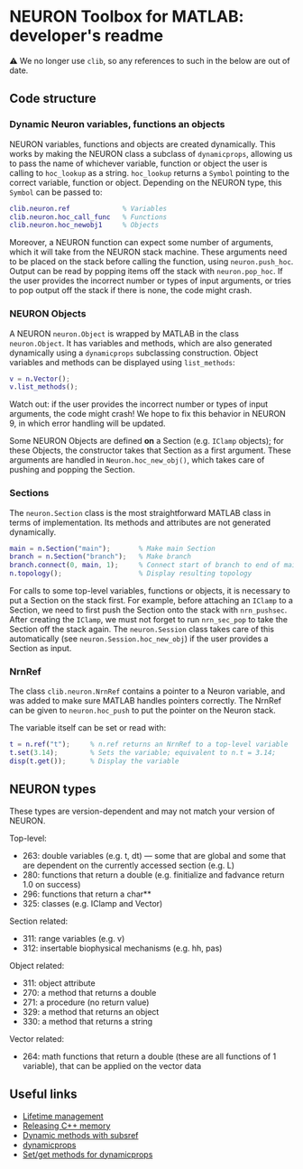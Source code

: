 # NEURON Toolbox for MATLAB: developer's readme

:warning: We no longer use `clib`, so any references to such in the below are out of date.

## Code structure

### Dynamic Neuron variables, functions an objects

NEURON variables, functions and objects are created dynamically. This works 
by making the NEURON class a subclass of `dynamicprops`, allowing us to
pass the name of whichever variable, function or object the user is calling to 
`hoc_lookup` as a string. `hoc_lookup` returns a 
`Symbol` pointing to the correct variable, function or object. 
Depending on the NEURON type, this `Symbol` can be passed to:

```matlab
clib.neuron.ref             % Variables
clib.neuron.hoc_call_func   % Functions
clib.neuron.hoc_newobj1     % Objects
```

Moreover, a NEURON function can expect some number of arguments,
which it will take from the NEURON stack machine. These arguments
need to be placed on the stack before calling the function, using
`neuron.push_hoc`. Output can be read by popping items off the stack
with `neuron.pop_hoc`. If the user provides
the incorrect number or types of input arguments, or tries to pop
output off the stack if there is none, the code might crash.

### NEURON Objects

A NEURON `neuron.Object` is wrapped by MATLAB in the class 
`neuron.Object`. It has variables and methods, which are also 
generated dynamically using a `dynamicprops` subclassing construction.
Object variables and methods can be displayed using `list_methods`:

```matlab
v = n.Vector();
v.list_methods();
```

Watch out: if the user provides
the incorrect number or types of input arguments, the code might crash! We
hope to fix this behavior in NEURON 9, in which error handling will be updated.

Some NEURON Objects are defined __on__ a Section (e.g. `IClamp` objects); for these Objects, 
the constructor takes that Section as a first argument. These arguments are handled in
`Neuron.hoc_new_obj()`, which takes care of pushing and popping the Section.

### Sections

The `neuron.Section` class is the most straightforward MATLAB class in 
terms of implementation. Its methods and attributes are not generated 
dynamically.

```matlab
main = n.Section("main");       % Make main Section
branch = n.Section("branch");   % Make branch
branch.connect(0, main, 1);     % Connect start of branch to end of main
n.topology();                   % Display resulting topology
```

For calls to some top-level variables, functions or objects, it is
necessary to put a Section on the stack first. For example,
before attaching an `IClamp` to a Section, we need to first push the 
Section onto the stack with `nrn_pushsec`. 
After creating the `IClamp`, we must not forget to run 
`nrn_sec_pop` to take the Section off the stack again.
The `neuron.Session` class takes care of this automatically
(see `neuron.Session.hoc_new_obj`) if the user provides a Section
as input.

### NrnRef

The class `clib.neuron.NrnRef` contains a pointer to a Neuron variable, 
and was added to make sure MATLAB handles pointers correctly. 
The NrnRef can be given to `neuron.hoc_push` to put the pointer
on the Neuron stack.

The variable itself can be set or read with:

```matlab
t = n.ref("t");     % n.ref returns an NrnRef to a top-level variable
t.set(3.14);        % Sets the variable; equivalent to n.t = 3.14;
disp(t.get());      % Display the variable
```

## NEURON types

These types are version-dependent and may not match your version of NEURON. 

Top-level:
- 263: double variables (e.g. t, dt) — some that are global and some that are dependent on 
  the currently accessed section (e.g. L)
- 280: functions that return a double (e.g. finitialize and fadvance return 1.0 on success)
- 296: functions that return a char**
- 325: classes (e.g. IClamp and Vector)

Section related:
- 311: range variables (e.g. v)
- 312: insertable biophysical mechanisms (e.g. hh, pas)

Object related:
- 311: object attribute
- 270: a method that returns a double
- 271: a procedure (no return value)
- 329: a method that returns an object
- 330: a method that returns a string

Vector related:
- 264: math functions that return a double (these are all functions of 1 variable), that can
  be applied on the vector data

## Useful links

- [Lifetime management](https://nl.mathworks.com/help/matlab/matlab_external/memory-management-for-c-objects-in-matlab.html)
- [Releasing C++ memory](https://nl.mathworks.com/help/matlab/ref/clibrelease.html?s_tid=doc_ta)
- [Dynamic methods with subsref](https://nl.mathworks.com/matlabcentral/answers/59026-is-it-possible-to-dynamically-add-methods-to-an-object-or-to-build-a-generic-method-that-catches-a)
- [dynamicprops](https://nl.mathworks.com/help/matlab/ref/dynamicprops-class.html)
- [Set/get methods for dynamicprops](https://nl.mathworks.com/matlabcentral/answers/48831-set-methods-for-dynamic-properties-with-unknown-names?s_tid=answers_rc1-2_p2_MLT)